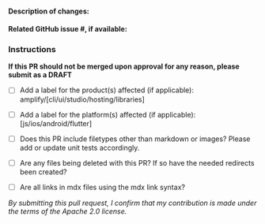 #### Description of changes:

#### Related GitHub issue #, if available:

### Instructions

**If this PR should not be merged upon approval for any reason, please submit as a DRAFT**

- [ ] Add a label for the product(s) affected (if applicable): amplify/[cli/ui/studio/hosting/libraries]

- [ ] Add a label for the platform(s) affected (if applicable): [js/ios/android/flutter]

- [ ] Does this PR include filetypes other than markdown or images? Please add or update unit tests accordingly.

- [ ] Are any files being deleted with this PR? If so have the needed redirects been created?

- [ ] Are all links in mdx files using the mdx link syntax?

_By submitting this pull request, I confirm that my contribution is made under the terms of the Apache 2.0 license._
